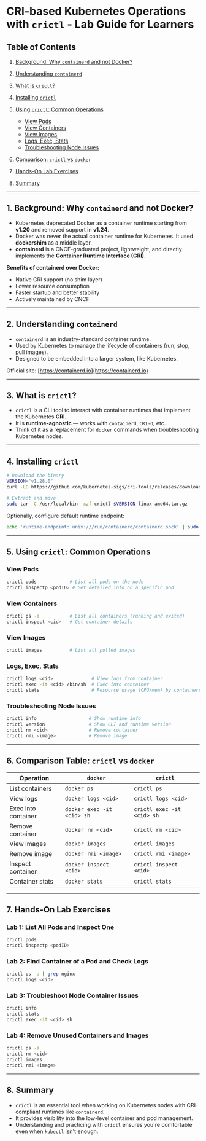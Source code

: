 # CRI-based Kubernetes Operations with `crictl` - Lab Guide for Learners

## Table of Contents

1. [Background: Why `containerd` and not Docker?](#background)
2. [Understanding `containerd`](#understanding-containerd)
3. [What is `crictl`?](#what-is-crictl)
4. [Installing `crictl`](#installing-crictl)
5. [Using `crictl`: Common Operations](#using-crictl)

   * [View Pods](#view-pods)
   * [View Containers](#view-containers)
   * [View Images](#view-images)
   * [Logs, Exec, Stats](#logs-exec-stats)
   * [Troubleshooting Node Issues](#troubleshooting-node-issues)
6. [Comparison: `crictl` vs `docker`](#comparison-table)
7. [Hands-On Lab Exercises](#hands-on-lab-exercises)
8. [Summary](#summary)

---

## 1. Background: Why `containerd` and not Docker?

* Kubernetes deprecated Docker as a container runtime starting from **v1.20** and removed support in **v1.24**.
* Docker was never the actual container runtime for Kubernetes. It used **dockershim** as a middle layer.
* **containerd** is a CNCF-graduated project, lightweight, and directly implements the **Container Runtime Interface (CRI)**.

**Benefits of containerd over Docker:**

* Native CRI support (no shim layer)
* Lower resource consumption
* Faster startup and better stability
* Actively maintained by CNCF

---

## 2. Understanding `containerd`

* `containerd` is an industry-standard container runtime.
* Used by Kubernetes to manage the lifecycle of containers (run, stop, pull images).
* Designed to be embedded into a larger system, like Kubernetes.

Official site: [https://containerd.io](https://containerd.io)

---

## 3. What is `crictl`?

* `crictl` is a CLI tool to interact with container runtimes that implement the Kubernetes **CRI**.
* It is **runtime-agnostic** — works with `containerd`, `CRI-O`, etc.
* Think of it as a replacement for `docker` commands when troubleshooting Kubernetes nodes.

---

## 4. Installing `crictl`

```bash
# Download the binary
VERSION="v1.28.0"
curl -LO https://github.com/kubernetes-sigs/cri-tools/releases/download/$VERSION/crictl-$VERSION-linux-amd64.tar.gz

# Extract and move
sudo tar -C /usr/local/bin -xzf crictl-$VERSION-linux-amd64.tar.gz
```

Optionally, configure default runtime endpoint:

```bash
echo 'runtime-endpoint: unix:///run/containerd/containerd.sock' | sudo tee /etc/crictl.yaml
```

---

## 5. Using `crictl`: Common Operations

### View Pods

```bash
crictl pods            # List all pods on the node
crictl inspectp <podID> # Get detailed info on a specific pod
```

### View Containers

```bash
crictl ps -a           # List all containers (running and exited)
crictl inspect <cid>   # Get container details
```

### View Images

```bash
crictl images          # List all pulled images
```

### Logs, Exec, Stats

```bash
crictl logs <cid>              # View logs from container
crictl exec -it <cid> /bin/sh  # Exec into container
crictl stats                   # Resource usage (CPU/mem) by containers
```

### Troubleshooting Node Issues

```bash
crictl info                   # Show runtime info
crictl version                # Show CLI and runtime version
crictl rm <cid>               # Remove container
crictl rmi <image>            # Remove image
```

---

## 6. Comparison Table: `crictl` vs `docker`

| Operation           | `docker`                   | `crictl`                   |
| ------------------- | -------------------------- | -------------------------- |
| List containers     | `docker ps`                | `crictl ps`                |
| View logs           | `docker logs <cid>`        | `crictl logs <cid>`        |
| Exec into container | `docker exec -it <cid> sh` | `crictl exec -it <cid> sh` |
| Remove container    | `docker rm <cid>`          | `crictl rm <cid>`          |
| View images         | `docker images`            | `crictl images`            |
| Remove image        | `docker rmi <image>`       | `crictl rmi <image>`       |
| Inspect container   | `docker inspect <cid>`     | `crictl inspect <cid>`     |
| Container stats     | `docker stats`             | `crictl stats`             |

---

## 7. Hands-On Lab Exercises

### Lab 1: List All Pods and Inspect One

```bash
crictl pods
crictl inspectp <podID>
```

### Lab 2: Find Container of a Pod and Check Logs

```bash
crictl ps -a | grep nginx
crictl logs <cid>
```

### Lab 3: Troubleshoot Node Container Issues

```bash
crictl info
crictl stats
crictl exec -it <cid> sh
```

### Lab 4: Remove Unused Containers and Images

```bash
crictl ps -a
crictl rm <cid>
crictl images
crictl rmi <image>
```

---

## 8. Summary

* `crictl` is an essential tool when working on Kubernetes nodes with CRI-compliant runtimes like `containerd`.
* It provides visibility into the low-level container and pod management.
* Understanding and practicing with `crictl` ensures you're comfortable even when `kubectl` isn't enough.

